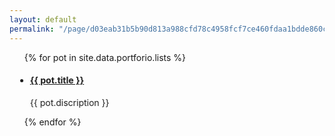 ```yaml
---
layout: default
permalink: "/page/d03eab31b5b90d813a988cfd78c4958fcf7ce460fdaa1bdde860ce682b846ad5/"
---
```

<script src="https://code.jquery.com/jquery-3.6.0.min.js" integrity="sha256-/xUj+3OJU5yExlq6GSYGSHk7tPXikynS7ogEvDej/m4=" crossorigin="anonymous"></script>
<script type="application/ld+json">
    {
        "@context": "https://schema.org",
        "@type":"WebSite",
        "@id": "https://tbor8080.github.io",
        "name": "{{ title }}"
        "auther":{
            "@type": "Person",
            "@id": "https://tbor8080.github.io/#maker",
            "name": "Ryohei Suga"
        }
    }
</script>
<style type="text/css">
    .slide{
        width: 300px;
        height: 200px;
        overflow: hidden;
        margin: 0 auto;
    }

    .slider-inner {
        width: 300%;
        /*infinite or number[1...]*/
        animation: slider 6s 3 ease;
    }

    @keyframes slider {
        0% {
            transform: translateX(0);
        }
        25% {
            transform: translateX(1800px);
        }
        66% {
            transform: translateX(1200px);
        }
        100% {
            transform: translateX(0);
        }
    }
</style>
<ul class="slider">
{% for pot in site.data.portforio.lists %}
    <li class="slider-inner">
        <h4><a href="{{ pot.url }}" title="{{ pot.title }}" target="_blank">{{ pot.title }}</a></h4>
        <p>{{ pot.discription }}</p>
    </li>
{% endfor %}
</ul>